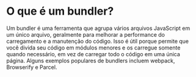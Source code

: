 # O que é um bundler?

Um bundler é uma ferramenta que agrupa vários arquivos JavaScript em um único arquivo, geralmente para melhorar a performance do carregamento e a manutenção do código. Isso é útil porque permite que você divida seu código em módulos menores e os carregue somente quando necessário, em vez de carregar todo o código em uma única página. Alguns exemplos populares de bundlers incluem webpack, Browserify e Parcel.

